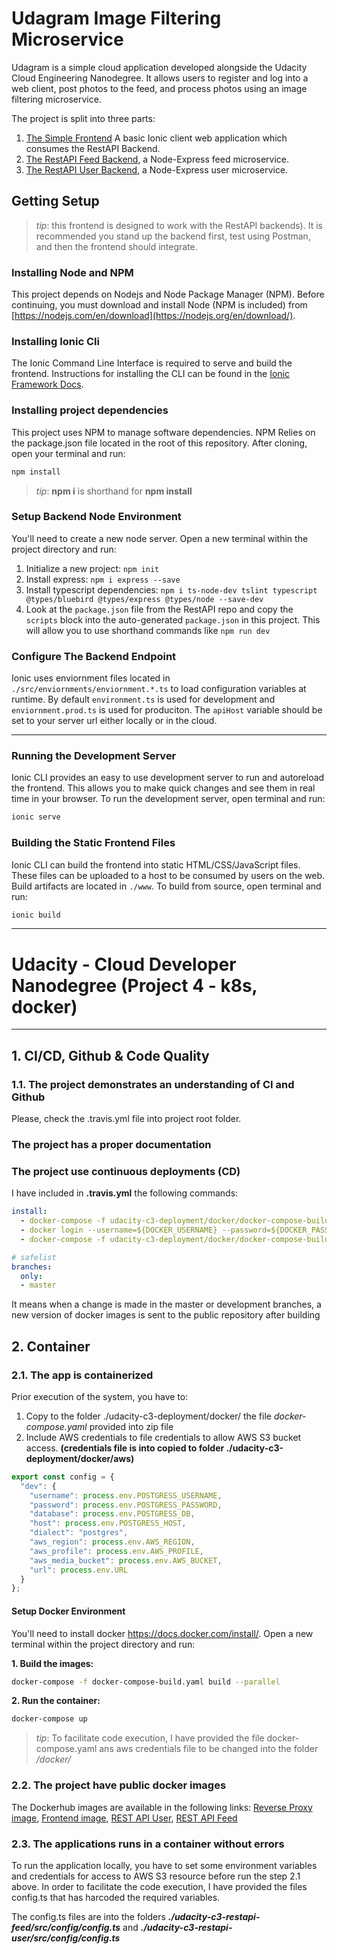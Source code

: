 # Udagram Image Filtering Microservice

Udagram is a simple cloud application developed alongside the Udacity Cloud Engineering Nanodegree. It allows users to register and log into a web client, post photos to the feed, and process photos using an image filtering microservice.

The project is split into three parts:
1. [The Simple Frontend](/udacity-c3-frontend)
A basic Ionic client web application which consumes the RestAPI Backend. 
2. [The RestAPI Feed Backend](/udacity-c3-restapi-feed), a Node-Express feed microservice.
3. [The RestAPI User Backend](/udacity-c3-restapi-user), a Node-Express user microservice.

## Getting Setup

> _tip_: this frontend is designed to work with the RestAPI backends). It is recommended you stand up the backend first, test using Postman, and then the frontend should integrate.

### Installing Node and NPM
This project depends on Nodejs and Node Package Manager (NPM). Before continuing, you must download and install Node (NPM is included) from [https://nodejs.com/en/download](https://nodejs.org/en/download/).

### Installing Ionic Cli
The Ionic Command Line Interface is required to serve and build the frontend. Instructions for installing the CLI can be found in the [Ionic Framework Docs](https://ionicframework.com/docs/installation/cli).

### Installing project dependencies

This project uses NPM to manage software dependencies. NPM Relies on the package.json file located in the root of this repository. After cloning, open your terminal and run:
```bash
npm install
```
>_tip_: **npm i** is shorthand for **npm install**

### Setup Backend Node Environment
You'll need to create a new node server. Open a new terminal within the project directory and run:
1. Initialize a new project: `npm init`
2. Install express: `npm i express --save`
3. Install typescript dependencies: `npm i ts-node-dev tslint typescript  @types/bluebird @types/express @types/node --save-dev`
4. Look at the `package.json` file from the RestAPI repo and copy the `scripts` block into the auto-generated `package.json` in this project. This will allow you to use shorthand commands like `npm run dev`


### Configure The Backend Endpoint
Ionic uses enviornment files located in `./src/enviornments/enviornment.*.ts` to load configuration variables at runtime. By default `environment.ts` is used for development and `enviornment.prod.ts` is used for produciton. The `apiHost` variable should be set to your server url either locally or in the cloud.

***
### Running the Development Server
Ionic CLI provides an easy to use development server to run and autoreload the frontend. This allows you to make quick changes and see them in real time in your browser. To run the development server, open terminal and run:

```bash
ionic serve
```

### Building the Static Frontend Files
Ionic CLI can build the frontend into static HTML/CSS/JavaScript files. These files can be uploaded to a host to be consumed by users on the web. Build artifacts are located in `./www`. To build from source, open terminal and run:
```bash
ionic build
```
***

# Udacity - Cloud Developer Nanodegree (Project 4 - k8s, docker)
***



## 1. CI/CD, Github & Code Quality

### 1.1. The project demonstrates an understanding of CI and Github

Please, check the .travis.yml file into project root folder.


### The project has a proper documentation

### The project use continuous deployments (CD)

I have included in __.travis.yml__ the following commands:

```yaml
install:
  - docker-compose -f udacity-c3-deployment/docker/docker-compose-build.yaml build --parallel 
  - docker login --username=${DOCKER_USERNAME} --password=${DOCKER_PASSWORD}
  - docker-compose -f udacity-c3-deployment/docker/docker-compose-build.yaml push

# safelist
branches:
  only:
  - master
```

It means when a change is made in the master or development branches, 
a new version of docker images is sent to the public repository after building


## 2. Container

### 2.1. The app is containerized

Prior execution of the system, you have to:

1. Copy to the folder ./udacity-c3-deployment/docker/ the file _docker-compose.yaml_ provided into zip file
2. Include AWS credentials to file credentials to allow AWS S3 bucket access. 
**(credentials file is into copied to folder ./udacity-c3-deployment/docker/aws)**

```typescript
export const config = {
  "dev": {
    "username": process.env.POSTGRESS_USERNAME,
    "password": process.env.POSTGRESS_PASSWORD,
    "database": process.env.POSTGRESS_DB,
    "host": process.env.POSTGRESS_HOST,
    "dialect": "postgres",
    "aws_region": process.env.AWS_REGION,
    "aws_profile": process.env.AWS_PROFILE,
    "aws_media_bucket": process.env.AWS_BUCKET,
    "url": process.env.URL
  }
};
```

#### Setup Docker Environment
You'll need to install docker https://docs.docker.com/install/. Open a new terminal within the project directory and run:

**1. Build the images:**

```bash
docker-compose -f docker-compose-build.yaml build --parallel
```

**2. Run the container:**

```bash
docker-compose up
```

> _tip_: To facilitate code execution, I have provided the file docker-compose.yaml ans aws credentials 
> file to be changed into the folder _/docker/_


### 2.2. The project have public docker images

The Dockerhub images are available in the following links: [Reverse Proxy image](https://hub.docker.com/r/fthiagomedeiros/reverseproxy), [Frontend image](https://hub.docker.com/r/fthiagomedeiros/udacity-frontend), [REST API User](https://hub.docker.com/r/fthiagomedeiros/udacity-restapi-user), [REST API Feed](https://hub.docker.com/r/fthiagomedeiros/udacity-restapi-feed)


### 2.3. The applications runs in a container without errors

To run the application locally, you have to set some environment variables and credentials for access to AWS S3 resource before run the step 2.1 above.
In order to facilitate the code execution, I have provided the files config.ts that has harcoded the required variables. 

The config.ts files are into the folders _**./udacity-c3-restapi-feed/src/config/config.ts**_ and _**./udacity-c3-restapi-user/src/config/config.ts**_

